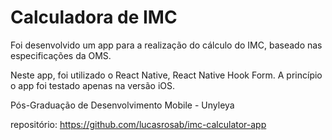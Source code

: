 # Calculadora de IMC

Foi desenvolvido um app para a realização do cálculo do IMC, baseado nas especificações da OMS.

Neste app, foi utilizado o React Native, React Native Hook Form. A princípio o app foi testado apenas na versão iOS.

Pós-Graduação de Desenvolvimento Mobile - Unyleya

repositório: https://github.com/lucasrosab/imc-calculator-app

